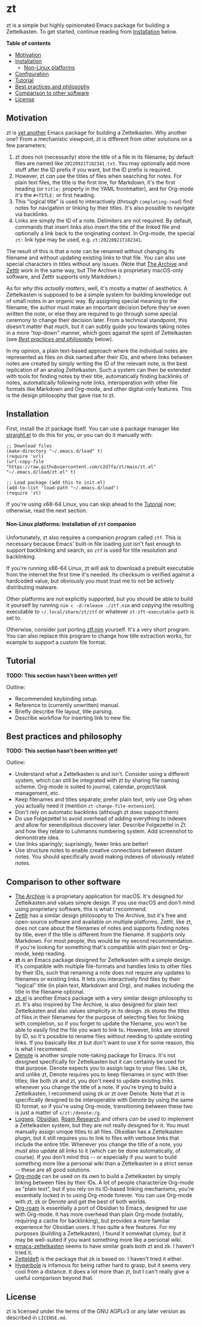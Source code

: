 # zt

zt is a simple but highly opinionated Emacs package for building a
Zettelkasten. To get started, continue reading from
[Installation](#installation) below.

**Table of contents**

* [Motivation](#motivation)
* [Installation](#installation)
  * [Non-Linux platforms](#non-linux-platforms-installation-of-ztf-companion)
* [Configuration](#configuration)
* [Tutorial](#tutorial)
* [Best practices and philosophy](#best-practices-and-philosophy)
* [Comparison to other software](#comparison-to-other-software)
* [License](#license)

## Motivation

zt is [yet another](#comparison-to-other-software) Emacs package for building a
Zettelkasten. Why another one? From a mechanistic viewpoint, zt is different
from other solutions on a few parameters:

1. zt does not (necessarily) store the title of a file in its filename; by
   default files are named like `20220921T182341.txt`. You may optionally add
   more stuff after the ID prefix if you want, but the ID prefix is required.
2. However, zt *can* use the titles of files when searching for notes. For plain
   text files, the title is the first line, for Markdown, it's the first heading
   (or `title:` property in the YAML frontmatter), and for Org-mode it's the
   `#+TITLE:` or first heading.
3. This "logical title" is used to interactively (through `completing-read`)
   find notes for navigation or linking by their titles. It's also possible to
   navigate via backlinks.
4. Links are simply the ID of a note. Delimiters are not required. By default,
   commands that insert links also insert the title of the linked file and
   optionally a link back to the originating context. In Org-mode, the special
   `zt:` link type may be used, e.g. `zt:20220921T182341`.

The result of this is that a note can be renamed without changing its filename
and without updating existing links to that file. You can also use special
characters in titles without any issues. (Note that [The
Archive](https://zettelkasten.de/the-archive/) and
[Zettlr](https://www.zettlr.com/) work in the same way, but The Archive is
proprietary macOS-only software, and Zettlr supports only Markdown.)

As for *why this actually matters*, well, it's mostly a matter of aesthetics. A
Zettelkasten is supposed to be a simple system for building knowledge out of
small notes in an organic way. By assigning special meaning to the filename, the
author must make an important decision before they've even written the note, or
else they are required to go through some special ceremony to change their
decision later. From a technical standpoint, this doesn't matter that much, but
it can subtly guide you towards taking notes in a more "top-down" manner, which
goes against the spirit of Zettelkasten (see [*Best practices and
philosophy*](#best-practices-and-philosophy) below).

In my opinion, a plain text-based approach where the individual notes are
represented as files on disk named after their IDs, and where links between
notes are created by simply writing the ID of the relevant note, is the best
replication of an analog Zettelkasten. Such a system can then be extended with
tools for finding notes by their title, automatically finding backlinks of
notes, automatically following note links, interoperation with other file
formats like Markdown and Org-mode, and other digital-only features. This is the
design philosophy that gave rise to zt.

## Installation

First, install the zt package itself. You can use a package manager like
[straight.el](https://github.com/radian-software/straight.el) to do this for
you, or you can do it manually with:

```emacs-lisp
;; Download files
(make-directory "~/.emacs.d/load" t)
(require 'url)
(url-copy-file "https://raw.githubusercontent.com/c2d7fa/zt/main/zt.el" "~/.emacs.d/load/zt.el" t)

;; Load package (add this to init.el)
(add-to-list 'load-path "~/.emacs.d/load")
(require 'zt)
```

If you're using x68-64 Linux, you can skip ahead to the [Tutorial](#tutorial)
now; otherwise, read the next section.

#### Non-Linux platforms: Installation of `ztf` companion

Unfortunately, zt also requires a companion program called `ztf`. This is
necessary because Emacs' built-in file loading just isn't fast enough to support
backlinking and search, so `ztf` is used for title resolution and backlinking.

If you're running x86-64 Linux, zt will ask to download a prebuilt executable
from the internet the first time it's needed. Its checksum is verified against a
hardcoded value, but obviously you must trust me to not be actively distributing
malware.

Other platforms are not explicitly supported, but you should be able to build it
yourself by running `nim c -d:release ./ztf.nim` and copying the resulting
executable to `~/.local/share/zt/ztf` or whatever `zt-zft-executable-path` is
set to.

Otherwise, consider just porting [ztf.nim](./ztf.nim) yourself. It's a very
short program. You can also replace this program to change how title extraction
works, for example to support a custom file format.

## Tutorial

**TODO: This section hasn't been written yet!**

Outline:

- Recommended keybinding setup.
- Reference to (currently unwritten) manual.
- Briefly describe file layout, title parsing.
- Describe workflow for inserting link to new file.

## Best practices and philosophy

**TODO: This section hasn't been written yet!**

Outline:

- Understand what a Zettelkasten is and isn't. Consider using a different
  system, which can still be integrated with zt by sharing file naming
  scheme. Org-mode is suited to journal, calendar, project/task management, etc.
- Keep filenames and titles separate; prefer plain text, only use Org when you
  actually need it (mention `zt-change-file-extension`).
- Don't rely on automatic backlinks (although zt does support them)
- Do use Folgezettel to avoid overhead of adding everything to indexes and allow
  for serendipitous discovery later. Describe Folgezettel in Zt and how they
  relate to Luhmanns numbering system. Add screenshot to demonstrate idea.
- Use links sparingly; suprisingly, fewer links are better!
- Use structure notes to enable creative connections between distant notes. You
  should specifically avoid making indexes of obviously related notes.

## Comparison to other software

- [The Archive](https://zettelkasten.de/the-archive/) is a proprietary
  application for macOS. It's designed for Zettelkasten and values simple
  design. If you use macOS and don't mind using proprietary software, this is
  what I recommend.
- [Zettlr](https://www.zettlr.com/) has a similar design philosophy to The
  Archive, but it's free and open-source software and available on multiple
  platforms. Zettlr, like zt, does not care about the filenames of notes and
  supports finding notes by title, even if the title is different from the
  filename. It supports only Markdown. For most people, this would be my second
  recommendation. If you're looking for something that's compatible with plain
  text or Org-mode, keep reading.
- **zt** is an Emacs package designed for Zettelkasten with a simple
  design. It's compatible with multiple file-formats and handles links to other
  files by their IDs, such that renaming a note does not require any updates to
  filenames or existing links. It lets you interactively find files by their
  "logical" title (in plain text, Markdown and Org), and makes including the
  title in the filename optional.
- [zk.el](https://github.com/localauthor/zk) is another Emacs package with a
  very similar design philosophy to zt. It's also inspired by The Archive, is
  also designed for plain text Zettelkasten and also values simplicity in its
  design. zk stores the titles of files in their filenames for the purpose of
  selecting files for linking with completion, so if you forget to update the
  filename, you won't be able to easily find the file you want to link
  to. However, links are stored by ID, so it's possible to rename files without
  needing to update existing links. If you basically like zt but don't want to
  use it for some reason, this is what I recommend.
- [Denote](https://protesilaos.com/emacs/denote) is another simple note-taking
  package for Emacs. It's not designed specifically for Zettelkasten but it can
  certainly be used for that purpose. Denote expects you to assign tags to your
  files. Like zk, and unlike zt, Denote requires you to keep filenames in sync
  with thier titles; like both zk and zt, you don't need to update existing
  links whenever you change the title of a note. If you're trying to build a
  Zettelkasten, I recommend using zk or zt over Denote. Note that zt is
  specifically designed to be interoperable with Denote by using the same ID
  format, so if you're using Org-mode, transitioning between these two is just a
  matter of `s/zt:/denote:/g`.
- [Logseq](https://logseq.com/), [Obsidian](https://obsidian.md/), [Roam
  Research](https://roamresearch.com/) and others *can* be used to implement a
  Zettelkasten system, but they are not really designed for it. You must
  manually assign unique titles to all files. Obsidian has a Zettelkasten
  plugin, but it still requires you to link to files with verbose links that
  include the entire title. Whenever you change the title of a note, you must
  also update all links to it (which can be done automatically, of course). If
  you don't mind this -- or especially if you want to build something more like
  a personal wiki than a Zettelkasten in a strict sense -- these are all good
  solutions.
- [Org-mode](https://orgmode.org/) can be used on its own to build a
  Zettelkasten by simply linking between files by their IDs. A lot of people
  characterize Org-mode as "plain text", but if you rely on its ID-based linking
  mechanisms, you're essentially locked in to using Org-mode forever. You can
  use Org-mode with zt, zk or Denote and get the best of both worlds.
- [Org-roam](https://github.com/org-roam/org-roam) is essentially a port of
  Obsidian to Emacs, designed for use with Org-mode. It has more overhead than
  plain Org-mode (notably, requiring a cache for backlinking), but provides a
  more familiar experience for Obsidian users. It has quite a few features. For
  my purposes (building a Zettelkasten), I found it somewhat clumsy, but it
  may be well-suited if you want something more like a personal wiki.
- [emacs-zettelkasten](https://sr.ht/~ymherklotz/emacs-zettelkasten/) seems to
  have similar goals both zt and zk. I haven't tried it.
- [Zetteldeft](https://github.com/EFLS/zetteldeft) is the package that zk is
  based on. I haven't tried it either.
- [Hyperbole](https://www.gnu.org/software/hyperbole/) is infamous for being
  rather hard to grasp, but it seems very cool from a distance. It does a lot
  more than zt, but I can't really give a useful comparison beyond that.

## License

zt is licensed under the terms of the GNU AGPLv3 or any later version as
described in `LICENSE.md`.
